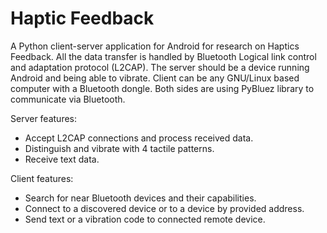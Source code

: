 Haptic Feedback
===============

A Python client-server application for Android for research on Haptics Feedback.
All the data transfer is handled by Bluetooth Logical link control and
adaptation protocol (L2CAP). The server should be a device running Android and
being able to vibrate. Client can be any GNU/Linux based computer with a 
Bluetooth dongle. Both sides are using PyBluez library to communicate via
Bluetooth.

Server features:
- Accept L2CAP connections and process received data.
- Distinguish and vibrate with 4 tactile patterns.
- Receive text data.

Client features:
- Search for near Bluetooth devices and their capabilities.
- Connect to a discovered device or to a device by provided address.
- Send text or a vibration code to connected remote device.
